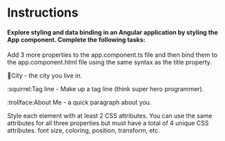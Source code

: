 # Instructions

#### Explore styling and data binding in an Angular application by styling the App component. Complete the following tasks:

Add 3 more properties to the app.component.ts file and then bind them to the app.component.html file using the same syntax as the title property.

:city_sunrise:City - the city you live in. 

:squirrel:Tag line - Make up a tag line (think super hero programmer).

:trollface:About Me - a quick paragraph about you.

Style each element with at least 2 CSS attributes. You can use the same attributes for all three properties but must have a total of 4 unique CSS attributes.
font size, coloring, position, transform, etc.
